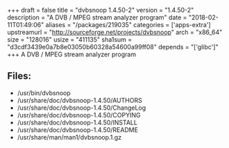 +++
draft = false
title = "dvbsnoop 1.4.50-2"
version = "1.4.50-2"
description = "A DVB / MPEG stream analyzer program"
date = "2018-02-11T01:49:06"
aliases = "/packages/219035"
categories = ['apps-extra']
upstreamurl = "http://sourceforge.net/projects/dvbsnoop"
arch = "x86_64"
size = "128016"
usize = "411135"
sha1sum = "d3cdf3439e0a7b8e03050b60328a54600a99ff08"
depends = "['glibc']"
+++
A DVB / MPEG stream analyzer program

## Files: 
* /usr/bin/dvbsnoop
* /usr/share/doc/dvbsnoop-1.4.50/AUTHORS
* /usr/share/doc/dvbsnoop-1.4.50/ChangeLog
* /usr/share/doc/dvbsnoop-1.4.50/COPYING
* /usr/share/doc/dvbsnoop-1.4.50/INSTALL
* /usr/share/doc/dvbsnoop-1.4.50/README
* /usr/share/man/man1/dvbsnoop.1.gz
